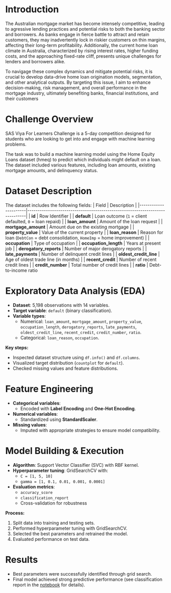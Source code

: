 # Introduction
The Australian mortgage market has become intensely competitive, leading to agressive lending practices and potential risks to both the banking sector and borrowers. As banks engage in fierce battle to attract and retain customers, they may inadvertently lock in riskier customers on thin margins, affecting their long-term profitability. Additionally, the current home loan climate in Australia, characterized by rising interest rates, higher funding costs, and the approaching fixed-rate cliff, presents unique challenges for lenders and borrowers alike. 

To navigage these complex dynamics and mitigate potential risks, it is crucial to develop data-drive home loan origination models, segmentation, and other analytical outputs. By targeting this issue, I aim to enhance decision-making, risk management, and overall performance in the mortgage industry, ultimately benefiting banks, financial institutions, and their customers

# Challenge Overview
SAS Viya For Learners Challenge is a 5-day competition designed for students who are looking to get into and engage with machine learning problems. 

The task was to build a machine learning model using the Home Equity Loans dataset (hmeq) to predict which individuals might default on a loan. The dataset included various features, including loan amounts, existing mortgage amounts, and delinquency status. 

# Dataset Description
The dataset includes the following fields:
| Field               | Description                                                                 |
|----------------------|-----------------------------------------------------------------------------|
| **id**              | Row Identifier                                                             |
| **default**         | Loan outcome (`1` = client defaulted, `0` = loan repaid)                   |
| **loan_amount**     | Amount of the loan request                                                 |
| **mortgage_amount** | Amount due on the existing mortgage                                        |
| **property_value**  | Value of the current property                                              |
| **loan_reason**     | Reason for loan (`DebtCon` = debt consolidation, `HomeImp` = home improvement) |
| **occupation**      | Type of occupation                                                         |
| **occupation_length** | Years at present job                                                      |
| **derogatory_reports** | Number of major derogatory reports                                      |
| **late_payments**   | Number of delinquent credit lines                                          |
| **oldest_credit_line** | Age of oldest trade line (in months)                                    |
| **recent_credit**   | Number of recent credit lines                                              |
| **credit_number**   | Total number of credit lines                                               |
| **ratio**           | Debt-to-income ratio        

# Exploratory Data Analysis (EDA)

- **Dataset**: 5,198 observations with 14 variables.  
- **Target variable**: `default` (binary classification).  
- **Variable types**:  
  - Numerical: `loan_amount`, `mortgage_amount`, `property_value`, `occupation_length`, `derogatory_reports`, `late_payments`, `oldest_credit_line`, `recent_credit`, `credit_number`, `ratio`.  
  - Categorical: `loan_reason`, `occupation`.  

**Key steps:**
- Inspected dataset structure using `df.info()` and `df.columns`.  
- Visualized target distribution (`countplot` for `default`).  
- Checked missing values and feature distributions.

# Feature Engineering

- **Categorical variables**:  
  - Encoded with **Label Encoding** and **One-Hot Encoding**.  
- **Numerical variables**:  
  - Standardized using **StandardScaler**.  
- **Missing values**:  
  - Imputed with appropriate strategies to ensure model compatibility.

# Model Building & Execution
- **Algorithm**: Support Vector Classifier (SVC) with RBF kernel.  
- **Hyperparameter tuning**: GridSearchCV with:  
  - `C = [1, 5, 10]`  
  - `gamma = [1, 0.1, 0.01, 0.001, 0.0001]`  
- **Evaluation metrics**:  
  - `accuracy_score`  
  - `classification_report`  
  - Cross-validation for robustness  

**Process:**
1. Split data into training and testing sets.  
2. Performed hyperparameter tuning with GridSearchCV.  
3. Selected the best parameters and retrained the model.  
4. Evaluated performance on test data.

# Results
- Best parameters were successfully identified through grid search.  
- Final model achieved strong predictive performance (see classification report in the [notebook](sas-challenge.ipynb) for details).

